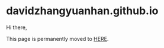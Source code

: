 # davidzhangyuanhan.github.io
Hi there,

This page is permanently moved to [HERE](https://zhangyuanhan-ai.github.io/).

